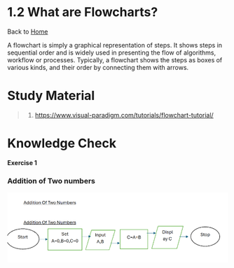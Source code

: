 # 1.2 What are Flowcharts?

Back to [Home](../../README.md)

A flowchart is simply a graphical representation of steps. It shows steps in sequential order and is widely used in presenting the flow of algorithms, workflow or processes. Typically, a flowchart shows the steps as boxes of various kinds, and their order by connecting them with arrows.

# Study Material

> 1. <https://www.visual-paradigm.com/tutorials/flowchart-tutorial/>

# Knowledge Check

**Exercise 1**

### Addition of Two numbers
![Addition Of Two Numbers](../../documentation/images/image.png)
